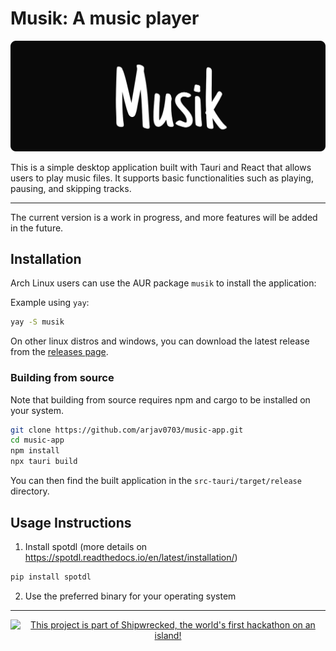 # Musik: A music player
![banner.svg](/public/banner.svg)

This is a simple desktop application built with Tauri and React that allows users to play music files. It supports basic functionalities such as playing, pausing, and skipping tracks.

---
The current version is a work in progress, and more features will be added in the future. 


## Installation

Arch Linux users can use the AUR package `musik` to install the application:

Example using `yay`:
```bash
yay -S musik
```

On other linux distros and windows, you can download the latest release from the [releases page](https://github.com/arjav0703/music-app/releases/latest).

### Building from source

Note that building from source requires npm and cargo to be installed on your system.
```bash
git clone https://github.com/arjav0703/music-app.git
cd music-app
npm install
npx tauri build
```
You can then find the built application in the `src-tauri/target/release` directory.

## Usage Instructions

1. Install spotdl (more details on https://spotdl.readthedocs.io/en/latest/installation/)
```bash
pip install spotdl
```

2. Use the preferred binary for your operating system

--- 
<div align="center">
  <a href="https://shipwrecked.hackclub.com/?t=ghrm" target="_blank">
    <img src="https://hc-cdn.hel1.your-objectstorage.com/s/v3/739361f1d440b17fc9e2f74e49fc185d86cbec14_badge.png" 
         alt="This project is part of Shipwrecked, the world's first hackathon on an island!" 
         style="width: 35%;">
  </a>
</div>
